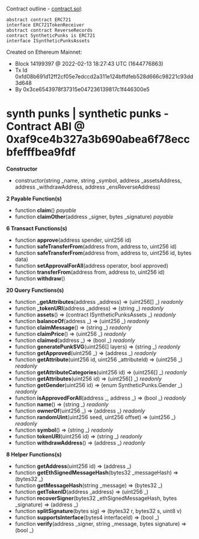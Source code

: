Contract outline - [contract.sol](contract.sol):

```
abstract contract ERC721
interface ERC721TokenReceiver
abstract contract ReverseRecords
contract SyntheticPunks is ERC721
interface ISyntheticPunksAssets
```


Created on Ethereum Mainnet:
- Block 14199397 @ 2022-02-13 18:27:43 UTC (1644776863)
- Tx Id 0xfd08b691d12ff2cf05e7edccd2a311e124bffdfeb528d666c98221c93dd3d648
- By 0x3ce6543978f37315e047236139817c1f446300e5


# synth punks | synthetic punks - Contract ABI @ 0xaf9ce4b327a3b690abea6f78eccbfefffbea9fdf




**Constructor**

- constructor(string _name, string _symbol, address _assetsAddress, address _withdrawAddress, address _ensReverseAddress)

**2 Payable Function(s)**

- function **claim**() _payable_
- function **claimOther**(address _signer, bytes _signature) _payable_

**6 Transact Functions(s)**

- function **approve**(address spender, uint256 id)
- function **safeTransferFrom**(address from, address to, uint256 id)
- function **safeTransferFrom**(address from, address to, uint256 id, bytes data)
- function **setApprovalForAll**(address operator, bool approved)
- function **transferFrom**(address from, address to, uint256 id)
- function **withdraw**()

**20 Query Functions(s)**

- function **_getAttributes**(address _address) ⇒ (uint256[] _) _readonly_
- function **_tokenURI**(address _address) ⇒ (string _) _readonly_
- function **assets**() ⇒ (contract ISyntheticPunksAssets _) _readonly_
- function **balanceOf**(address _) ⇒ (uint256 _) _readonly_
- function **claimMessage**() ⇒ (string _) _readonly_
- function **claimPrice**() ⇒ (uint256 _) _readonly_
- function **claimed**(address _) ⇒ (bool _) _readonly_
- function **generatePunkSVG**(uint256[] layers) ⇒ (string _) _readonly_
- function **getApproved**(uint256 _) ⇒ (address _) _readonly_
- function **getAttribute**(uint256 id, uint256 _attributeId) ⇒ (uint256 _) _readonly_
- function **getAttributeCategories**(uint256 id) ⇒ (uint256[] _) _readonly_
- function **getAttributes**(uint256 id) ⇒ (uint256[] _) _readonly_
- function **getGender**(uint256 id) ⇒ (enum SyntheticPunks.Gender _) _readonly_
- function **isApprovedForAll**(address _, address _) ⇒ (bool _) _readonly_
- function **name**() ⇒ (string _) _readonly_
- function **ownerOf**(uint256 _) ⇒ (address _) _readonly_
- function **randomUint**(uint256 seed, uint256 offset) ⇒ (uint256 _) _readonly_
- function **symbol**() ⇒ (string _) _readonly_
- function **tokenURI**(uint256 id) ⇒ (string _) _readonly_
- function **withdrawAddress**() ⇒ (address _) _readonly_

**8 Helper Functions(s)**

- function **getAddress**(uint256 id) ⇒ (address _)
- function **getEthSignedMessageHash**(bytes32 _messageHash) ⇒ (bytes32 _)
- function **getMessageHash**(string _message) ⇒ (bytes32 _)
- function **getTokenID**(address _address) ⇒ (uint256 _)
- function **recoverSigner**(bytes32 _ethSignedMessageHash, bytes _signature) ⇒ (address _)
- function **splitSignature**(bytes sig) ⇒ (bytes32 r, bytes32 s, uint8 v)
- function **supportsInterface**(bytes4 interfaceId) ⇒ (bool _)
- function **verify**(address _signer, string _message, bytes signature) ⇒ (bool _)
